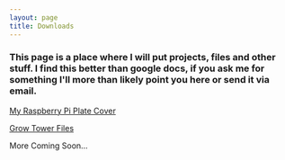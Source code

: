 ```yaml
---
layout: page
title: Downloads
---
```


### This page is a place where I will put projects, files and other stuff. I find this better than google docs, if you ask me for something I'll more than likely point you here or send it via email.


[My Raspberry Pi Plate Cover](https://github.com/ItalianSquirel/ItalianSquirel.github.io/raw/master/downloads/petiePiPlate.zip)

[Grow Tower Files](https://github.com/ItalianSquirel/ItalianSquirel.github.io/raw/master/downloads/Grow%20Tower%20Files%202.zip)


More Coming Soon...
